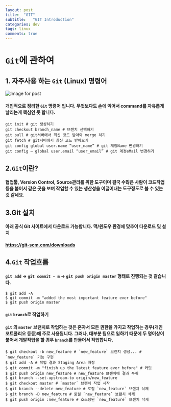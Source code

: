 ```yaml
---
layout: post
title:  "GIT"
subtitle:   "GIT Introduction"
categories: dev
tags: linux
comments: true
---
```


# `Git`에 관하여

## 1. 자주사용 하는 `Git` (Linux) 명령어
![Image for post](https://miro.medium.com/max/910/1*BCZkmZR1_YzDZy22Vn4uUw.png)
#### 개인적으로 정리한 `Git` 명령어 입니다. 무엇보다도 손에 익어서 command를 자유롭게 날리는게 핵심인 듯 합니다.

```shell
git init # git 생성하기
git checkout branch_name # 브랜치 선택하기
git pull # git서버에서 최신 코드 받아와 merge 하기
git fetch # git서버에서 최신 코드 받아오기
git config global user.name “user_name” # git 계정Name 변경하기
git config — global user.email “user_email” # git 계정eMail 변경하기
```
## 2.`Git`이란?
#### 협업툴, Version Control, Source관리를 위한 도구이며 결국 수많은 사람이 코드작업 등을 붙어서 같은 곳을 보며 작업할 수 있는 생산성을 이끌어내는 도구정도로 볼 수 있는 것 같네요.
## 3.Git 설치
#### 아래 공식 Git 사이트에서 다운로드 가능합니다. 맥/윈도우 환경에 맞추어 다운로드 및 설치
#### https://git-scm.com/downloads

## 4.`Git` 작업흐름
#### `git add` → `git commit - m` → `git push origin master` 형태로 진행되는 것 같습니다. 
```shell
$ git add -A
$ git commit -m "added the most important feature ever before"
$ git push origin master
```
#### `git` `branch`로 작업하기
#### `git` 의 `master` 브랜치로 작업하는 것은 혼자서 모든 권한을 가지고 작업하는 경우(개인 포트폴리오 등등)에 주로 사용됩니다. 그러나, 대부분 팀으로 일하기 때문에 두 명이상이 붙어서 개발작업을 할 경우 `branch`를 만들어서 작업합니다. 
```shell
$ git checkout -b new_feature # `new_feature` 브랜치 생성... # `new_feature` 기능 구현
$ git add -A # 작업 결과 Staging Area 저장
$ git commit -m "finish up the latest feature ever before" # 커밋
$ git push origin new_feature # new_feature 브랜치에 결과 푸쉬
$ git branch --set-upstream-to origin/new_feature 
$ git checkout master # `master` 브랜치 작업 시작
$ git branch --delete new_feature # 로컬 `new_feature` 브랜치 삭제
$ git branch -D new_feature # 로컬 `new_feature` 브랜치 삭제
$ git push origin :new_feature # 호스팅된 `new_feature` 브랜치 삭제
```
